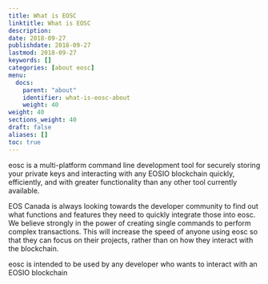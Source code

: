 ```yaml
---
title: What is EOSC
linktitle: What is EOSC
description:
date: 2018-09-27
publishdate: 2018-09-27
lastmod: 2018-09-27
keywords: []
categories: [about eosc]
menu:
  docs:
    parent: "about"
    identifier: what-is-eosc-about
    weight: 40
weight: 40
sections_weight: 40
draft: false
aliases: []
toc: true
---
```


eosc is a multi-platform command line development tool for securely storing your private keys and interacting with any EOSIO
blockchain quickly, efficiently, and with greater functionality than any other tool currently available.

EOS Canada is always looking towards the developer community to find out what functions and features they need to quickly integrate those into eosc. We believe strongly in the power of creating single commands to perform complex transactions. This will increase the speed of anyone using eosc so that they can focus on their projects, rather than on how they interact with the blockchain.

eosc is intended to be used by any developer who wants to interact with an EOSIO blockchain
